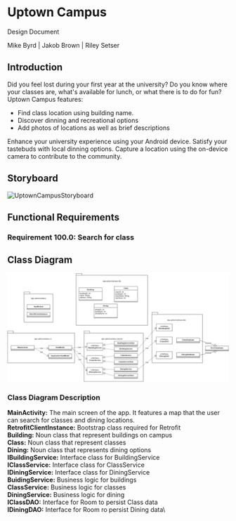# Uptown Campus

Design Document

Mike Byrd | Jakob Brown | Riley Setser

## Introduction

Did you feel lost during your first year at the university? Do you know where your classes are, what's available for lunch, or what there is to do for fun? Uptown Campus features:  

- Find class location using building name.
- Discover dinning and recreational options
- Add photos of locations as well as brief descriptions  

Enhance your university experience using your Android device. Satisfy your tastebuds with local dinning options. Capture a location using the on-device camera to contribute to the community.  

## Storyboard

![UptownCampusStoryboard](https://user-images.githubusercontent.com/122894342/213880521-5a6ccc2f-1405-4871-badd-ce3e44d8f73c.JPG)

## Functional Requirements

### Requirement 100.0: Search for class

## Class Diagram

![UptownCampus Class Diagram](/UptownCampus_ClassDiagram.png)

### Class Diagram Description

**MainActivity:** The main screen of the app. It features a map that the user can search for classes and dining locations.\
**RetrofitClientInstance:** Bootstrap class required for Retrofit\
**Building:** Noun class that represent buildings on campus\
**Class:** Noun class that represent classes\
**Dining:** Noun class that represents dining options\
**IBuildingService:** Interface class for BuildingService\
**IClassService:** Interface class for ClassService\
**IDiningService:** Interface class for DiningService\
**BuidingService:** Business logic for buildings\
**ClassService:** Business logic for classes\
**DiningService:** Business logic for dining\
**IClassDAO:** Interface for Room to persist Class data\
**IDiningDAO:** Interface for Room ro persist Dining data\
